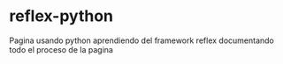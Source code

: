 # reflex-python

Pagina usando python 
aprendiendo del framework reflex
documentando todo el proceso de la pagina 